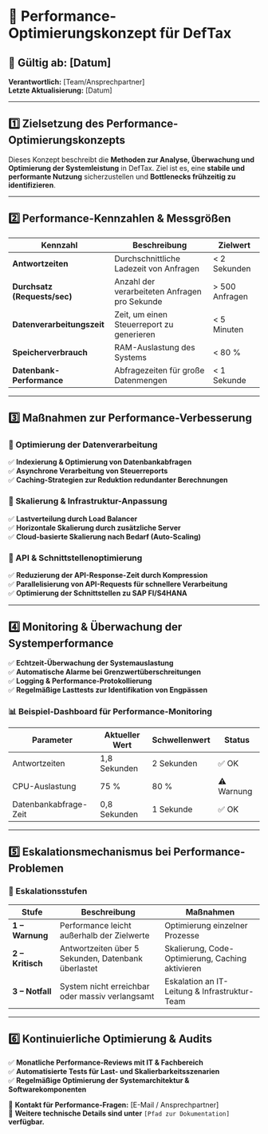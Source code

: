 # 📌 Performance-Optimierungskonzept für DefTax

## 📅 **Gültig ab:** [Datum]  
**Verantwortlich:** [Team/Ansprechpartner]  
**Letzte Aktualisierung:** [Datum]  

---
## **1️⃣ Zielsetzung des Performance-Optimierungskonzepts**
Dieses Konzept beschreibt die **Methoden zur Analyse, Überwachung und Optimierung der Systemleistung** in DefTax. Ziel ist es, eine **stabile und performante Nutzung** sicherzustellen und **Bottlenecks frühzeitig zu identifizieren**.

---
## **2️⃣ Performance-Kennzahlen & Messgrößen**
| Kennzahl | Beschreibung | Zielwert |
|----------|-------------|----------|
| **Antwortzeiten** | Durchschnittliche Ladezeit von Anfragen | < 2 Sekunden |
| **Durchsatz (Requests/sec)** | Anzahl der verarbeiteten Anfragen pro Sekunde | > 500 Anfragen |
| **Datenverarbeitungszeit** | Zeit, um einen Steuerreport zu generieren | < 5 Minuten |
| **Speicherverbrauch** | RAM-Auslastung des Systems | < 80 % |
| **Datenbank-Performance** | Abfragezeiten für große Datenmengen | < 1 Sekunde |

---
## **3️⃣ Maßnahmen zur Performance-Verbesserung**
### **🔹 Optimierung der Datenverarbeitung**
✅ **Indexierung & Optimierung von Datenbankabfragen**  
✅ **Asynchrone Verarbeitung von Steuerreports**  
✅ **Caching-Strategien zur Reduktion redundanter Berechnungen**  

### **🔹 Skalierung & Infrastruktur-Anpassung**
✅ **Lastverteilung durch Load Balancer**  
✅ **Horizontale Skalierung durch zusätzliche Server**  
✅ **Cloud-basierte Skalierung nach Bedarf (Auto-Scaling)**  

### **🔹 API & Schnittstellenoptimierung**
✅ **Reduzierung der API-Response-Zeit durch Kompression**  
✅ **Parallelisierung von API-Requests für schnellere Verarbeitung**  
✅ **Optimierung der Schnittstellen zu SAP FI/S4HANA**  

---
## **4️⃣ Monitoring & Überwachung der Systemperformance**
✅ **Echtzeit-Überwachung der Systemauslastung**  
✅ **Automatische Alarme bei Grenzwertüberschreitungen**  
✅ **Logging & Performance-Protokollierung**  
✅ **Regelmäßige Lasttests zur Identifikation von Engpässen**  

### **📊 Beispiel-Dashboard für Performance-Monitoring**
| Parameter | Aktueller Wert | Schwellenwert | Status |
|-----------|---------------|--------------|--------|
| Antwortzeiten | 1,8 Sekunden | 2 Sekunden | ✅ OK |
| CPU-Auslastung | 75 % | 80 % | ⚠️ Warnung |
| Datenbankabfrage-Zeit | 0,8 Sekunden | 1 Sekunde | ✅ OK |

---
## **5️⃣ Eskalationsmechanismus bei Performance-Problemen**
### **🚨 Eskalationsstufen**
| Stufe | Beschreibung | Maßnahmen |
|-------|-------------|------------|
| **1 – Warnung** | Performance leicht außerhalb der Zielwerte | Optimierung einzelner Prozesse |
| **2 – Kritisch** | Antwortzeiten über 5 Sekunden, Datenbank überlastet | Skalierung, Code-Optimierung, Caching aktivieren |
| **3 – Notfall** | System nicht erreichbar oder massiv verlangsamt | Eskalation an IT-Leitung & Infrastruktur-Team |

---
## **6️⃣ Kontinuierliche Optimierung & Audits**
✅ **Monatliche Performance-Reviews mit IT & Fachbereich**  
✅ **Automatisierte Tests für Last- und Skalierbarkeitsszenarien**  
✅ **Regelmäßige Optimierung der Systemarchitektur & Softwarekomponenten**  

📩 **Kontakt für Performance-Fragen:** [E-Mail / Ansprechpartner]  
📂 **Weitere technische Details sind unter** `[Pfad zur Dokumentation]` **verfügbar.**

